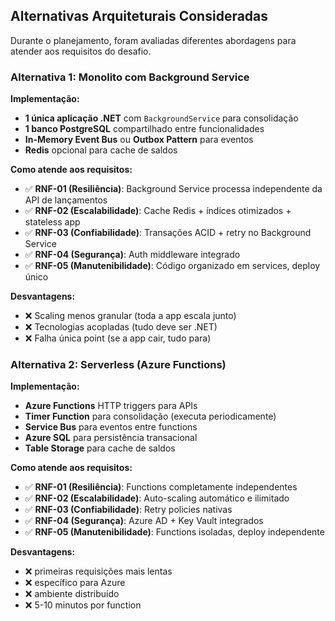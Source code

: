 
## Alternativas Arquiteturais Consideradas

Durante o planejamento, foram avaliadas diferentes abordagens para atender aos requisitos do desafio. 

### Alternativa 1: Monolito com Background Service

**Implementação:**
- **1 única aplicação .NET** com `BackgroundService` para consolidação
- **1 banco PostgreSQL** compartilhado entre funcionalidades
- **In-Memory Event Bus** ou **Outbox Pattern** para eventos
- **Redis** opcional para cache de saldos

**Como atende aos requisitos:**
- ✅ **RNF-01 (Resiliência)**: Background Service processa independente da API de lançamentos
- ✅ **RNF-02 (Escalabilidade)**: Cache Redis + índices otimizados + stateless app
- ✅ **RNF-03 (Confiabilidade)**: Transações ACID + retry no Background Service
- ✅ **RNF-04 (Segurança)**: Auth middleware integrado
- ✅ **RNF-05 (Manutenibilidade)**: Código organizado em services, deploy único

**Desvantagens:**
- ❌ Scaling menos granular (toda a app escala junto)
- ❌ Tecnologias acopladas (tudo deve ser .NET)
- ❌ Falha única point (se a app cair, tudo para)

### Alternativa 2: Serverless (Azure Functions)

**Implementação:**
- **Azure Functions** HTTP triggers para APIs
- **Timer Function** para consolidação (executa periodicamente)
- **Service Bus** para eventos entre functions
- **Azure SQL** para persistência transacional
- **Table Storage** para cache de saldos

**Como atende aos requisitos:**
- ✅ **RNF-01 (Resiliência)**: Functions completamente independentes
- ✅ **RNF-02 (Escalabilidade)**: Auto-scaling automático e ilimitado
- ✅ **RNF-03 (Confiabilidade)**: Retry policies nativas
- ✅ **RNF-04 (Segurança)**: Azure AD + Key Vault integrados
- ✅ **RNF-05 (Manutenibilidade)**: Functions isoladas, deploy independente

**Desvantagens:**
- ❌ primeiras requisições mais lentas
- ❌ específico para Azure
- ❌ ambiente distribuído
- ❌ 5-10 minutos por function


